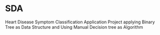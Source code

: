 # SDA
Heart Disease Symptom Classification Application Project applying Binary Tree as Data Structure and Using Manual Decision tree as Algorithm
